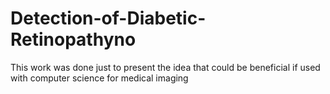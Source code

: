 # Detection-of-Diabetic-Retinopathyno
This work was done just to present the idea that could be beneficial if used with computer science for medical imaging
